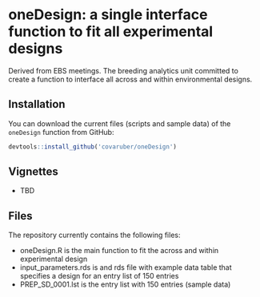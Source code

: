 # oneDesign: a single interface function to fit all experimental designs

Derived from EBS meetings. The breeding analytics unit committed to create a function to interface all across and within environmental designs.

## Installation

You can download the current files (scripts and sample data) of the `oneDesign` function from GitHub:

``` r
devtools::install_github('covaruber/oneDesign')
```

## Vignettes

 - TBD
 
## Files

The repository currently contains the following files:

 - oneDesign.R is the main function to fit the across and within experimental design
 - input_parameters.rds is and rds file with example data table that specifies a design for an entry list of 150 entries
 - PREP_SD_0001.lst is the entry list with 150 entries (sample data)

